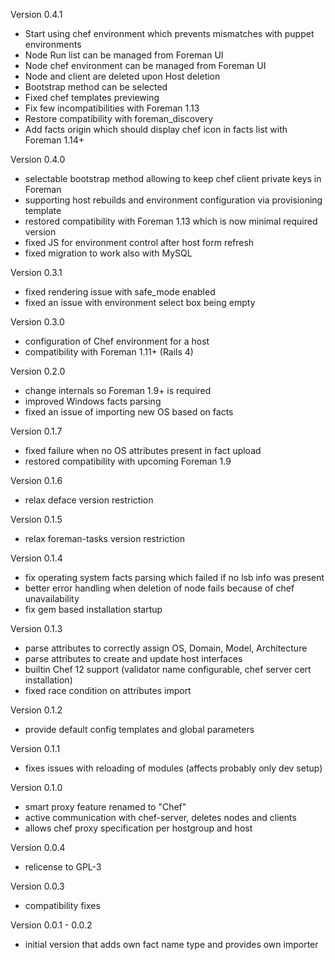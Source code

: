 Version 0.4.1

* Start using chef environment which prevents mismatches with puppet environments
* Node Run list can be managed from Foreman UI
* Node chef environment can be managed from Foreman UI
* Node and client are deleted upon Host deletion
* Bootstrap method can be selected
* Fixed chef templates previewing
* Fix few incompatibilities with Foreman 1.13
* Restore compatibility with foreman_discovery
* Add facts origin which should display chef icon in facts list with Foreman 1.14+

Version 0.4.0

* selectable bootstrap method allowing to keep chef client private keys in Foreman
* supporting host rebuilds and environment configuration via provisioning template
* restored compatibility with Foreman 1.13 which is now minimal required version
* fixed JS for environment control after host form refresh
* fixed migration to work also with MySQL

Version 0.3.1

* fixed rendering issue with safe_mode enabled
* fixed an issue with environment select box being empty

Version 0.3.0

* configuration of Chef environment for a host
* compatibility with Foreman 1.11+ (Rails 4)

Version 0.2.0
* change internals so Foreman 1.9+ is required
* improved Windows facts parsing
* fixed an issue of importing new OS based on facts

Version 0.1.7
* fixed failure when no OS attributes present in fact upload
* restored compatibility with upcoming Foreman 1.9

Version 0.1.6
* relax deface version restriction

Version 0.1.5
* relax foreman-tasks version restriction

Version 0.1.4
* fix operating system facts parsing which failed if no lsb info was present
* better error handling when deletion of node fails because of chef unavailability
* fix gem based installation startup

Version 0.1.3
* parse attributes to correctly assign OS, Domain, Model, Architecture
* parse attributes to create and update host interfaces
* builtin Chef 12 support (validator name configurable, chef server cert installation)
* fixed race condition on attributes import

Version 0.1.2
* provide default config templates and global parameters

Version 0.1.1
* fixes issues with reloading of modules (affects probably only dev setup)

Version 0.1.0
* smart proxy feature renamed to "Chef"
* active communication with chef-server, deletes nodes and clients
* allows chef proxy specification per hostgroup and host

Version 0.0.4
* relicense to GPL-3

Version 0.0.3
* compatibility fixes

Version 0.0.1 - 0.0.2
* initial version that adds own fact name type and provides own importer
